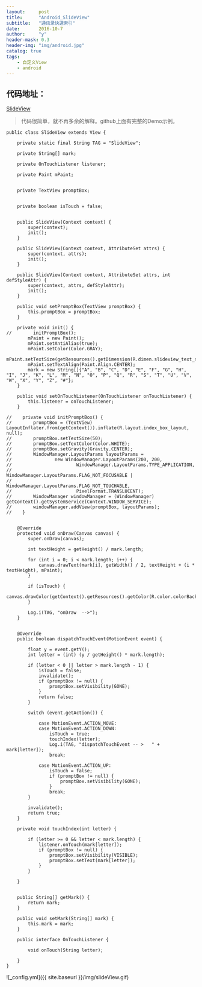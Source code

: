 ```yaml
---
layout:     post
title:      "Android_SlideView"
subtitle:   "通讯录快速索引"
date:       2016-10-7
author:     "y"
header-mask: 0.3
header-img: "img/android.jpg"
catalog: true
tags:
    - 自定义View
    - android
---
```



## 代码地址：

[SlideView](https://github.com/7449/SlideView)

>代码很简单，就不再多余的解释。github上面有完整的Demo示例。

	public class SlideView extends View {
	
	    private static final String TAG = "SlideView";
	
	    private String[] mark;
	
	    private OnTouchListener listener;
	
	    private Paint mPaint;
	
	
	    private TextView promptBox;
	
	
	    private boolean isTouch = false;
	
	
	    public SlideView(Context context) {
	        super(context);
	        init();
	    }
	
	    public SlideView(Context context, AttributeSet attrs) {
	        super(context, attrs);
	        init();
	    }
	
	    public SlideView(Context context, AttributeSet attrs, int defStyleAttr) {
	        super(context, attrs, defStyleAttr);
	        init();
	    }
	
	    public void setPromptBox(TextView promptBox) {
	        this.promptBox = promptBox;
	    }
	
	    private void init() {
	//        initPromptBox();
	        mPaint = new Paint();
	        mPaint.setAntiAlias(true);
	        mPaint.setColor(Color.GRAY);
	        mPaint.setTextSize(getResources().getDimension(R.dimen.slideview_text_size));
	        mPaint.setTextAlign(Paint.Align.CENTER);
	        mark = new String[]{"A", "B", "C", "D", "E", "F", "G", "H", "I", "J", "K", "L", "M", "N", "O", "P", "Q", "R", "S", "T", "U", "V", "W", "X", "Y", "Z", "#"};
	    }
	
	    public void setOnTouchListener(OnTouchListener onTouchListener) {
	        this.listener = onTouchListener;
	    }
	
	//    private void initPromptBox() {
	//        promptBox = (TextView) LayoutInflater.from(getContext()).inflate(R.layout.index_box_layout, null);
	//        promptBox.setTextSize(50);
	//        promptBox.setTextColor(Color.WHITE);
	//        promptBox.setGravity(Gravity.CENTER);
	//        WindowManager.LayoutParams layoutParams =
	//                new WindowManager.LayoutParams(200, 200,
	//                        WindowManager.LayoutParams.TYPE_APPLICATION,
	//                        WindowManager.LayoutParams.FLAG_NOT_FOCUSABLE |
	//                                WindowManager.LayoutParams.FLAG_NOT_TOUCHABLE,
	//                        PixelFormat.TRANSLUCENT);
	//        WindowManager windowManager = (WindowManager) getContext().getSystemService(Context.WINDOW_SERVICE);
	//        windowManager.addView(promptBox, layoutParams);
	//    }
	
	
	    @Override
	    protected void onDraw(Canvas canvas) {
	        super.onDraw(canvas);
	
	        int textHeight = getHeight() / mark.length;
	
	        for (int i = 0; i < mark.length; i++) {
	            canvas.drawText(mark[i], getWidth() / 2, textHeight + (i * textHeight), mPaint);
	        }
	
	        if (isTouch) {
	            canvas.drawColor(getContext().getResources().getColor(R.color.colorBackgound));
	        }
	
	        Log.i(TAG, "onDraw  -->");
	    }
	
	
	    @Override
	    public boolean dispatchTouchEvent(MotionEvent event) {
	
	        float y = event.getY();
	        int letter = (int) (y / getHeight() * mark.length);
	
	        if (letter < 0 || letter > mark.length - 1) {
	            isTouch = false;
	            invalidate();
	            if (promptBox != null) {
	                promptBox.setVisibility(GONE);
	            }
	            return false;
	        }
	
	        switch (event.getAction()) {
	
	            case MotionEvent.ACTION_MOVE:
	            case MotionEvent.ACTION_DOWN:
	                isTouch = true;
	                touchIndex(letter);
	                Log.i(TAG, "dispatchTouchEvent -- >   " + mark[letter]);
	                break;
	
	            case MotionEvent.ACTION_UP:
	                isTouch = false;
	                if (promptBox != null) {
	                    promptBox.setVisibility(GONE);
	                }
	                break;
	        }
	
	        invalidate();
	        return true;
	    }
	
	    private void touchIndex(int letter) {
	
	        if (letter >= 0 && letter < mark.length) {
	            listener.onTouch(mark[letter]);
	            if (promptBox != null) {
	                promptBox.setVisibility(VISIBLE);
	                promptBox.setText(mark[letter]);
	            }
	        }
	
	    }
	
	
	    public String[] getMark() {
	        return mark;
	    }
	
	    public void setMark(String[] mark) {
	        this.mark = mark;
	    }
	
	    public interface OnTouchListener {
	
	        void onTouch(String letter);
	
	    }
	}


![_config.yml]({{ site.baseurl }}/img/slideView.gif)